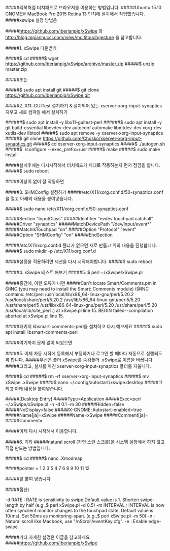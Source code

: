 #####맥북처럼 터치패드로 브라우저를 이용하는 방법입니다.
#####Ubuntu 15.10 GNOME을 MacBook Pro 2015 Retina 13 인치에 설치해서 작업했습니다.
#####xswipe 설정 방법은

#####https://github.com/iberianpig/xSwipe 와 http://blog.mpiannucci.com/view/multitouchgesture 을 참고합니다.

#####1. xSwipe 다운받기 

#####$ cd
#####$ wget https://github.com/iberianpig/xSwipe/archive/master.zip
#####$ unzip master.zip

#####또는

#####$ sudo apt install git
#####$ git clone https://github.com/iberianpig/xSwipe.git
 
#####2. X11::GUITest 설치하기 & 설치되어 있는 xserver-xorg-input-synaptics 지우고 새로 컴파일 해서 설치하기

######$ sudo apt install -y libx11-guitest-perl
######$ sudo apt install -y git build-essential libevdev-dev autoconf automake libmtdev-dev xorg-dev xutils-dev libtool
#####$ sudo apt remove -y xserver-xorg-input-synaptics
#####$ git clone https://github.com/Chosko/xserver-xorg-input-synaptics.git
#####$ cd xserver-xorg-input-synaptics
#####$ ./autogen.sh
#####$ ./configure --exec_prefix=/usr
#####$ make
#####$ sudo make install

#####설치후에는 다시시작해서 터치패드가 제대로 작동하는지 먼저 점검을 합니다.
#####$ sudo reboot

#####이상이 없이 잘 작동하면

#####3. SHMConfig 설정하기
#####/etc/X11/xorg.conf.d/50-synaptics.conf 을 열고 아래의 내용을 붙여넣습니다.

#####$ sudo nano /etc/X11/xorg.conf.d/50-synaptics.conf

#####Section "InputClass"
#####Identifier "evdev touchpad catchall"
#####Driver "synaptics"
#####MatchDevicePath "/dev/input/event*"
#####MatchIsTouchpad "on"
#####Option "Protocol" "event"
#####Option "SHMConfig" "on"
#####EndSection

#####/etc/X11/xorg.conf.d 폴더가 없으면 새로 만들고 위의 내용을 진행합니다.
#####$ sudo mkdir -p /etc/X11/xorg.conf.d

#####설정을 적용하려면 세션을 다시 시작해야합니다. 
#####$ sudo reboot

#####4. xSwipe 테스트 해보기
#####5. $ perl ~/xSwipe/xSwipe.pl

#####중간에, 이런 오류가 나면
#####Can't locate Smart/Comments.pm in @INC (you may need to install the Smart::Comments module) (@INC contains: /etc/perl /usr/local/lib/x86_64-linux-gnu/perl/5.20.2 /usr/local/share/perl/5.20.2 /usr/lib/x86_64-linux-gnu/perl5/5.20 /usr/share/perl5 /usr/lib/x86_64-linux-gnu/perl/5.20 /usr/share/perl/5.20 /usr/local/lib/site_perl .) at xSwipe.pl line 15.
BEGIN failed--compilation aborted at xSwipe.pl line 15.

#####패키지 libsmart-comments-perl을 설치하고 다시 해보세요
#####$ sudo apt install libsmart-comments-perl

#####여기까지 문제 없이 되었으면

#####5. 이제 자동 시작에 등록해서 부팅하거나 로그인 할 때마다 자동으로 실행되도록 합니다.
#####우선은 폴더 xSwipe를 숨김폴더 .xSwipe로 이름을 바꿉니다.
#####그리고, 설치를 마친 xserver-xorg-input-synaptics 폴더를 지웁니다.

#####$ cd
#####$ rm -rf xserver-xorg-input-synaptics
#####$ mv xSwipe .xSwipe
#####$ nano ~/.config/autostart/xswipe.desktop
#####그리고 아래 내용을 붙여넣습니다.
 
#####[Desktop Entry]
#####Type=Application
#####Exec=perl ~/.xSwipe/xSwipe.pl -n -d 0.1 -m 30
#####Hidden=false
#####NoDisplay=false
#####X-GNOME-Autostart-enabled=true
#####Name[ja]=xSwipe
#####Name=xSwipe
#####Comment[ja]=
#####Comment=

#####이제 다시 시작해서 이용합니다.

#####6. 기타 
#####natural scroll (자연 스런 스크롤)을 시스템 설정에서 하지 않고 직접 만드는 방법입니다.

#####$ cd
#####$ nano .Xmodmap

#####pointer = 1 2 3 5 4 7 6 8 9 10 11 12

#####를 붙여 넣습니다.

#####옵션)

-d RATE : RATE is sensitivity to swipe.Default value is 1. Shorten swipe-length by half (e.g.,$ perl xSwipe.pl -d 0.5)
-m INTERVAL : INTERVAL is how often synclient monitor changes to the touchpad state. Default value is 10(ms). Set 50ms as monitoring-span. (e.g.,$ perl xSwipe.pl -m 50)
-n : Natural scroll like Macbook, use "/nScroll/eventKey.cfg".
-e : Enable edge-swipe
 
#####기타 자세한 설명은 이글을 참고하세요
#####https://github.com/iberianpig/xSwipe

